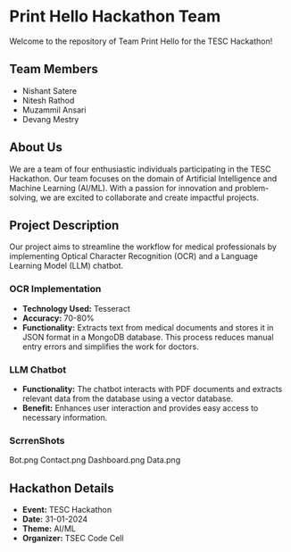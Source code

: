 # Print Hello Hackathon Team

Welcome to the repository of Team Print Hello for the TESC Hackathon!

## Team Members
- Nishant Satere
- Nitesh Rathod
- Muzammil Ansari
- Devang Mestry

## About Us
We are a team of four enthusiastic individuals participating in the TESC Hackathon. Our team focuses on the domain of Artificial Intelligence and Machine Learning (AI/ML). With a passion for innovation and problem-solving, we are excited to collaborate and create impactful projects.

## Project Description
Our project aims to streamline the workflow for medical professionals by implementing Optical Character Recognition (OCR) and a Language Learning Model (LLM) chatbot.

### OCR Implementation
- **Technology Used:** Tesseract
- **Accuracy:** 70-80%
- **Functionality:** Extracts text from medical documents and stores it in JSON format in a MongoDB database. This process reduces manual entry errors and simplifies the work for doctors.

### LLM Chatbot
- **Functionality:** The chatbot interacts with PDF documents and extracts relevant data from the database using a vector database.
- **Benefit:** Enhances user interaction and provides easy access to necessary information.

### ScrrenShots
Bot.png
Contact.png
Dashboard.png
Data.png

## Hackathon Details
- **Event:** TESC Hackathon
- **Date:** 31-01-2024
- **Theme:** AI/ML
- **Organizer:** TSEC Code Cell

